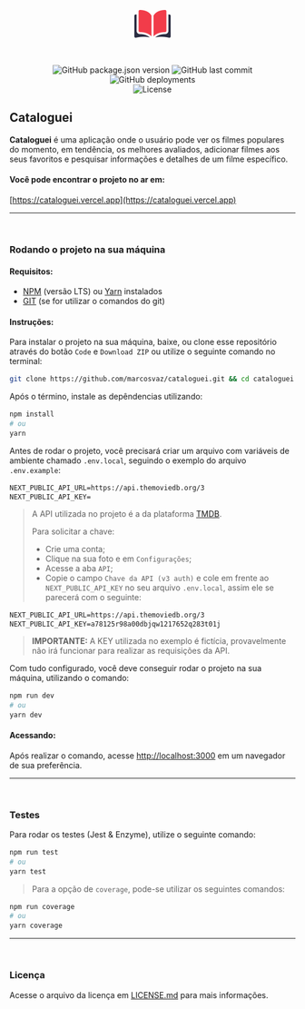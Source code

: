 <p align="center">
  <img src="./public/assets/logo_light.svg" alt="Cataloguei" width="64">
</p>
<br />
<p align="center">
  <img src="https://img.shields.io/github/package-json/v/marcosvaz/cataloguei?style=for-the-badge" alt="GitHub package.json version" />
  <img src="https://img.shields.io/github/last-commit/marcosvaz/cataloguei?style=for-the-badge" alt="GitHub last commit">
  <img src="https://img.shields.io/github/deployments/marcosvaz/cataloguei/production?style=for-the-badge" alt="GitHub deployments">
  <br />
  <img src="https://img.shields.io/github/license/marcosvaz/cataloguei?style=for-the-badge" alt="License" />
</p>

## Cataloguei
<b>Cataloguei</b> é uma aplicação onde o usuário pode ver os filmes populares do momento, em tendência, os melhores avaliados, adicionar filmes aos seus favoritos e pesquisar informações e detalhes de um filme específico.

#### Você pode encontrar o projeto no ar em:
[https://cataloguei.vercel.app](https://cataloguei.vercel.app)

---
<br />

### Rodando o projeto na sua máquina

#### Requisitos:
- [NPM](https://nodejs.org/en/) (versão LTS) ou [Yarn](https://classic.yarnpkg.com/pt-BR/docs/install/) instalados
- [GIT](https://git-scm.com/downloads) (se for utilizar o comandos do git)

#### Instruções:
Para instalar o projeto na sua máquina, baixe, ou clone esse repositório através do botão ```Code``` e ```Download ZIP``` ou utilize o seguinte comando no terminal:

```bash
git clone https://github.com/marcosvaz/cataloguei.git && cd cataloguei
```

Após o término, instale as depêndencias utilizando:

```bash
npm install
# ou
yarn
```

Antes de rodar o projeto, você precisará criar um arquivo com variáveis de ambiente chamado ```.env.local```, seguindo o exemplo do arquivo ```.env.example```:
```text
NEXT_PUBLIC_API_URL=https://api.themoviedb.org/3
NEXT_PUBLIC_API_KEY=
```
> A API utilizada no projeto é a da plataforma [TMDB](https://www.themoviedb.org/).
>
> Para solicitar a chave:
> - Crie uma conta;
> - Clique na sua foto e em ```Configurações```;
> - Acesse a aba ```API```;
> - Copie o campo ```Chave da API (v3 auth)``` e cole em frente ao ```NEXT_PUBLIC_API_KEY``` no seu arquivo ```.env.local```, assim ele se parecerá com o seguinte:
```text
NEXT_PUBLIC_API_URL=https://api.themoviedb.org/3
NEXT_PUBLIC_API_KEY=a78125r98a00dbjqw1217652q283t01j
```
> <b>IMPORTANTE:</b> A KEY utilizada no exemplo é fictícia, provavelmente não irá funcionar para realizar as requisições da API.

Com tudo configurado, você deve conseguir rodar o projeto na sua máquina, utilizando o comando:

```bash
npm run dev
# ou
yarn dev
```

#### Acessando:
Após realizar o comando, acesse [http://localhost:3000](http://localhost:3000) em um navegador de sua preferência.

---
<br />

### Testes
Para rodar os testes (Jest & Enzyme), utilize o seguinte comando:
```bash
npm run test
# ou
yarn test
```
> Para a opção de ```coverage```, pode-se utilizar os seguintes comandos:
```bash
npm run coverage
# ou
yarn coverage
```

---
<br />

### Licença
Acesse o arquivo da licença em [LICENSE.md](./LICENSE.md) para mais informações.
